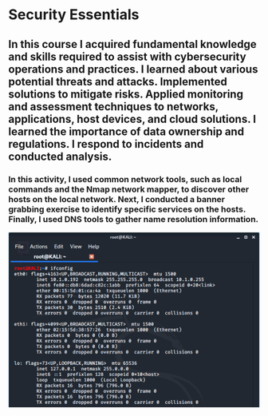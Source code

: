 # Security Essentials
## In this course I acquired fundamental knowledge and skills required to assist with cybersecurity operations and practices. I learned about various potential threats and attacks. Implemented solutions to mitigate risks. Applied monitoring and assessment techniques to networks, applications, host devices, and cloud solutions. I learned the importance of data ownership and regulations. I respond to incidents and conducted analysis.
### In this activity, I used common network tools, such as local commands and the Nmap network mapper, to discover other hosts on the local network. Next, I conducted a banner grabbing exercise to identify specific services on the hosts. Finally, I used DNS tools to gather name resolution information.
![ifconfig](https://github.com/iamroot-GitHub/Security-Essentials/blob/29ec2634f7e8d7ef5bfa466b87d706077387b841/Images/SINN_01.png)
